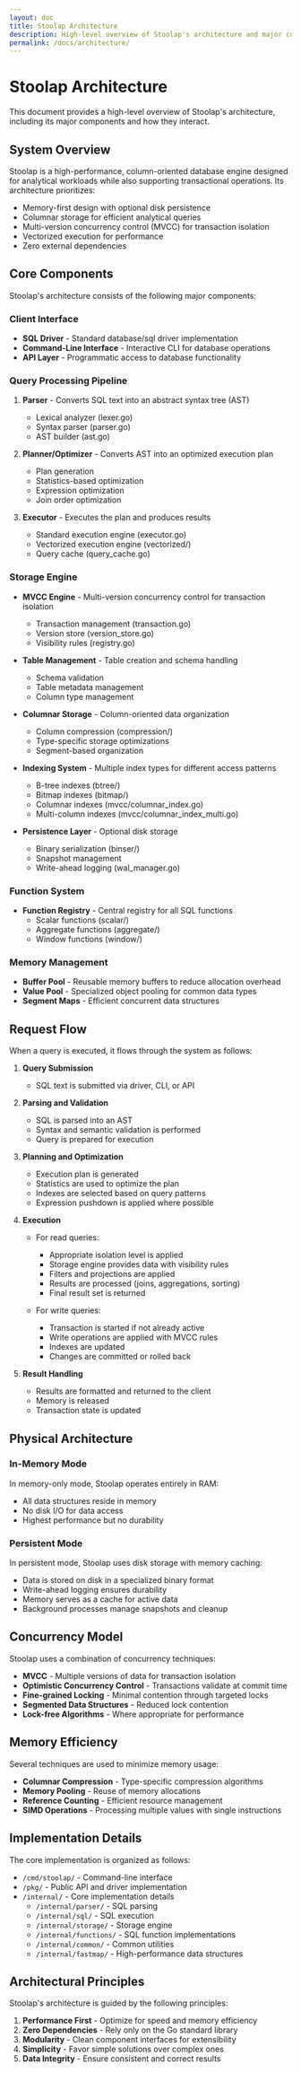 ```yaml
---
layout: doc
title: Stoolap Architecture
description: High-level overview of Stoolap's architecture and major components
permalink: /docs/architecture/
---
```


# Stoolap Architecture

This document provides a high-level overview of Stoolap's architecture, including its major components and how they interact.

## System Overview

Stoolap is a high-performance, column-oriented database engine designed for analytical workloads while also supporting transactional operations. Its architecture prioritizes:

- Memory-first design with optional disk persistence
- Columnar storage for efficient analytical queries
- Multi-version concurrency control (MVCC) for transaction isolation
- Vectorized execution for performance
- Zero external dependencies

## Core Components

Stoolap's architecture consists of the following major components:

### Client Interface

- **SQL Driver** - Standard database/sql driver implementation
- **Command-Line Interface** - Interactive CLI for database operations
- **API Layer** - Programmatic access to database functionality

### Query Processing Pipeline

1. **Parser** - Converts SQL text into an abstract syntax tree (AST)
   - Lexical analyzer (lexer.go)
   - Syntax parser (parser.go)
   - AST builder (ast.go)

2. **Planner/Optimizer** - Converts AST into an optimized execution plan
   - Plan generation
   - Statistics-based optimization
   - Expression optimization
   - Join order optimization

3. **Executor** - Executes the plan and produces results
   - Standard execution engine (executor.go)
   - Vectorized execution engine (vectorized/)
   - Query cache (query_cache.go)

### Storage Engine

- **MVCC Engine** - Multi-version concurrency control for transaction isolation
  - Transaction management (transaction.go)
  - Version store (version_store.go)
  - Visibility rules (registry.go)

- **Table Management** - Table creation and schema handling
  - Schema validation
  - Table metadata management
  - Column type management

- **Columnar Storage** - Column-oriented data organization
  - Column compression (compression/)
  - Type-specific storage optimizations
  - Segment-based organization

- **Indexing System** - Multiple index types for different access patterns
  - B-tree indexes (btree/)
  - Bitmap indexes (bitmap/)
  - Columnar indexes (mvcc/columnar_index.go)
  - Multi-column indexes (mvcc/columnar_index_multi.go)

- **Persistence Layer** - Optional disk storage
  - Binary serialization (binser/)
  - Snapshot management
  - Write-ahead logging (wal_manager.go)

### Function System

- **Function Registry** - Central registry for all SQL functions
  - Scalar functions (scalar/)
  - Aggregate functions (aggregate/)
  - Window functions (window/)

### Memory Management

- **Buffer Pool** - Reusable memory buffers to reduce allocation overhead
- **Value Pool** - Specialized object pooling for common data types
- **Segment Maps** - Efficient concurrent data structures

## Request Flow

When a query is executed, it flows through the system as follows:

1. **Query Submission**
   - SQL text is submitted via driver, CLI, or API

2. **Parsing and Validation**
   - SQL is parsed into an AST
   - Syntax and semantic validation is performed
   - Query is prepared for execution

3. **Planning and Optimization**
   - Execution plan is generated
   - Statistics are used to optimize the plan
   - Indexes are selected based on query patterns
   - Expression pushdown is applied where possible

4. **Execution**
   - For read queries:
     - Appropriate isolation level is applied
     - Storage engine provides data with visibility rules
     - Filters and projections are applied
     - Results are processed (joins, aggregations, sorting)
     - Final result set is returned

   - For write queries:
     - Transaction is started if not already active
     - Write operations are applied with MVCC rules
     - Indexes are updated
     - Changes are committed or rolled back

5. **Result Handling**
   - Results are formatted and returned to the client
   - Memory is released
   - Transaction state is updated

## Physical Architecture

### In-Memory Mode

In memory-only mode, Stoolap operates entirely in RAM:

- All data structures reside in memory
- No disk I/O for data access
- Highest performance but no durability

### Persistent Mode

In persistent mode, Stoolap uses disk storage with memory caching:

- Data is stored on disk in a specialized binary format
- Write-ahead logging ensures durability
- Memory serves as a cache for active data
- Background processes manage snapshots and cleanup

## Concurrency Model

Stoolap uses a combination of concurrency techniques:

- **MVCC** - Multiple versions of data for transaction isolation
- **Optimistic Concurrency Control** - Transactions validate at commit time
- **Fine-grained Locking** - Minimal contention through targeted locks
- **Segmented Data Structures** - Reduced lock contention
- **Lock-free Algorithms** - Where appropriate for performance

## Memory Efficiency

Several techniques are used to minimize memory usage:

- **Columnar Compression** - Type-specific compression algorithms
- **Memory Pooling** - Reuse of memory allocations
- **Reference Counting** - Efficient resource management
- **SIMD Operations** - Processing multiple values with single instructions

## Implementation Details

The core implementation is organized as follows:

- `/cmd/stoolap/` - Command-line interface
- `/pkg/` - Public API and driver implementation
- `/internal/` - Core implementation details
  - `/internal/parser/` - SQL parsing
  - `/internal/sql/` - SQL execution
  - `/internal/storage/` - Storage engine
  - `/internal/functions/` - SQL function implementations
  - `/internal/common/` - Common utilities
  - `/internal/fastmap/` - High-performance data structures

## Architectural Principles

Stoolap's architecture is guided by the following principles:

1. **Performance First** - Optimize for speed and memory efficiency
2. **Zero Dependencies** - Rely only on the Go standard library
3. **Modularity** - Clean component interfaces for extensibility
4. **Simplicity** - Favor simple solutions over complex ones
5. **Data Integrity** - Ensure consistent and correct results